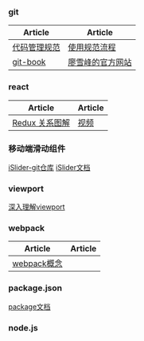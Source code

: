 ### git
| Article | Article |
| - | - |
| [代码管理规范](https://www.jianshu.com/p/74268bf8c270) | [使用规范流程](http://www.ruanyifeng.com/blog/2015/08/git-use-process.html) |
| [git-book](https://git-scm.com/book/zh/v2) | [廖雪峰的官方网站](https://www.liaoxuefeng.com/wiki/0013739516305929606dd18361248578c67b8067c8c017b000)|

### react
| Article | Article |
| - | - |
| [Redux 关系图解](https://segmentfault.com/a/1190000011473973) | [视频](https://egghead.io/lessons/react-redux-the-single-immutable-state-tree) |

### 移动端滑动组件
[iSlider-git仓库](https://github.com/BE-FE/iSlider)
[iSlider文档](http://eux.baidu.com/iSlider/demo/index_chinese.html)

### viewport
[深入理解viewport](https://www.cnblogs.com/2050/p/3877280.html)

### webpack
| Article | Article |
| - | - |
| [webpack概念](https://webpack.docschina.org/concepts/) | |

### package.json
[package文档](https://github.com/ruanyf/jstutorial/blob/gh-pages/nodejs/packagejson.md)

### node.js
